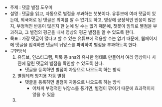 - 주제 : 댓글 별점 도우미
- 설명 : 댓글을 읽고, 자동으로 별점을 부과하는 챗봇이다. 유튜브에 여러 댓글이 있는데, 외국어로 된 댓글은 의미를 알 수 없기도 하고, 영상에 긍정적인 반응이 많은지, 부정적인 반응이 많은지 한 눈에 알 수는 없기 때문에, 챗봇이 임의로 별점을 부과하고, 그 별점의 평균을 내서 영상의 평균 별점을 알 수 있도록 한다.
- 목표 : 가장 댓글이 많다고 할 수 있는 유튜브에 적용할 수는 없기 때문에, 웹페이지에 댓글을 입력하면 댓글의 뉘앙스를 파악하여 별점을 부과하도록 한다.
- 구현방식
  1) 유튜브, 인스타그램, 틱톡 등 sns와 유사한 형태로 만들어서 여러 영상이나 사진에 달린 댓글의 별점을 확인할 수 있도록 한다.
  	  * 댓글을 등록하면 별점이 자동으로 나오도록 하는 방식
  2) 별점테러 방지용 자동 별점
  	  * 댓글을 등록하면 별점이 자동으로 나오도록 하는 방식
    	* 어차피 부정적인 뉘앙스를 풍기면, 별점이 깎이기 때문에 효과적이지 않을 수 있음
  3) 
